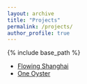 ```yaml
---
layout: archive
title: "Projects"
permalink: /projects/
author_profile: true
---
```


{% include base_path %}



* [Flowing Shanghai](http://web.mit.edu/zhanzhao/www/flowing-shanghai/)
* [One Oyster](http://zhanzhaowf.github.io/one_oyster/)
